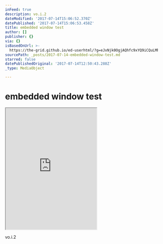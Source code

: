```yaml
---
inFeed: true
description: vo.i.2
dateModified: '2017-07-14T15:06:52.370Z'
datePublished: '2017-07-14T15:06:53.458Z'
title: embedded window test
author: []
publisher: {}
via: {}
isBasedOnUrl: >-
  https://the-grid.github.io/ed-userhtml/?g=eJxNjk0OgjAQhfc9xYQ9iCQuLMhdCh3bibXT0KKo8e5STQzL7_3lVWZC9OXAC7xAAASOlIi9BDVEdnPCdlWfJXmNi4Qm06DGi5l49lqCI2PTdyM7d9LJStjXdVgyOzwnCWVz-GHisCGLubtJc1AjpYeEujq24i1Ep-kGo1Mxnor_z6KPfMVkyRuwKgT03W7N9R8Nuz90
sourcePath: _posts/2017-07-14-embedded-window-test.md
starred: false
datePublishedOriginal: '2017-07-14T12:50:43.288Z'
_type: MediaObject

---
```

# embedded window test

<iframe src="https://the-grid.github.io/ed-userhtml/?g=eJyVksFywiAQhu99CibXTsLYY4ek5x76DM5KNsnGDUTYWOPTF422F3UscICd___-hcFEG2gUJfOIZSZ4EN3DHpZqpmKwZdaJjPFda-trLPrdhGEurB_0ss3filWaA7mij1ll9OKtXswT6D7qAQQDAdMRb0GY3FZ1AZu_PhrvJBat9y0jjBTPzZD17qOBgXguvy7I189UjJkKyGUWZWaMHaJkCVvTXlmGGMusoQPWOVgh7_KNONX5QMeUAZwkZLe5-LTalJacKg0DV2-S5w17EHKtOh0YQospsL5Ik5iu4utNczq3VQ3oJqPpwtRw2Uz8a2Wq7mSdE-6jyUUMsrYdBDlFnOhGMz1BnpHZf6sawhZdvnqU0viQSuvd5AX_mdIGRPeIPU4bptj9E7vhCR9RQQRst26IbzRs9PL0RqffUf0AF24JKQ" height="400" style=""></iframe>

vo.i.2